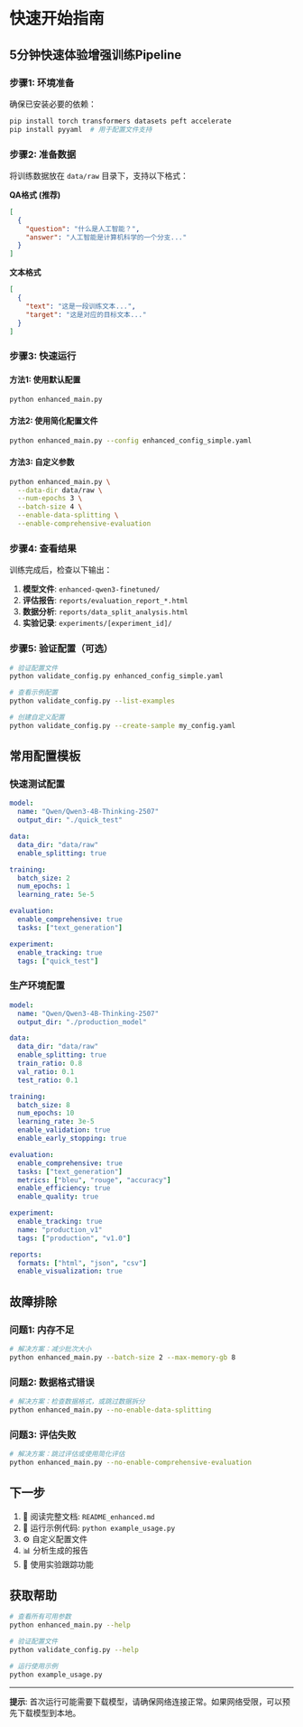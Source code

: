# 快速开始指南

## 5分钟快速体验增强训练Pipeline

### 步骤1: 环境准备

确保已安装必要的依赖：
```bash
pip install torch transformers datasets peft accelerate
pip install pyyaml  # 用于配置文件支持
```

### 步骤2: 准备数据

将训练数据放在 `data/raw` 目录下，支持以下格式：

**QA格式 (推荐)**
```json
[
  {
    "question": "什么是人工智能？",
    "answer": "人工智能是计算机科学的一个分支..."
  }
]
```

**文本格式**
```json
[
  {
    "text": "这是一段训练文本...",
    "target": "这是对应的目标文本..."
  }
]
```

### 步骤3: 快速运行

#### 方法1: 使用默认配置
```bash
python enhanced_main.py
```

#### 方法2: 使用简化配置文件
```bash
python enhanced_main.py --config enhanced_config_simple.yaml
```

#### 方法3: 自定义参数
```bash
python enhanced_main.py \
  --data-dir data/raw \
  --num-epochs 3 \
  --batch-size 4 \
  --enable-data-splitting \
  --enable-comprehensive-evaluation
```

### 步骤4: 查看结果

训练完成后，检查以下输出：

1. **模型文件**: `enhanced-qwen3-finetuned/`
2. **评估报告**: `reports/evaluation_report_*.html`
3. **数据分析**: `reports/data_split_analysis.html`
4. **实验记录**: `experiments/[experiment_id]/`

### 步骤5: 验证配置（可选）

```bash
# 验证配置文件
python validate_config.py enhanced_config_simple.yaml

# 查看示例配置
python validate_config.py --list-examples

# 创建自定义配置
python validate_config.py --create-sample my_config.yaml
```

## 常用配置模板

### 快速测试配置
```yaml
model:
  name: "Qwen/Qwen3-4B-Thinking-2507"
  output_dir: "./quick_test"

data:
  data_dir: "data/raw"
  enable_splitting: true

training:
  batch_size: 2
  num_epochs: 1
  learning_rate: 5e-5

evaluation:
  enable_comprehensive: true
  tasks: ["text_generation"]

experiment:
  enable_tracking: true
  tags: ["quick_test"]
```

### 生产环境配置
```yaml
model:
  name: "Qwen/Qwen3-4B-Thinking-2507"
  output_dir: "./production_model"

data:
  data_dir: "data/raw"
  enable_splitting: true
  train_ratio: 0.8
  val_ratio: 0.1
  test_ratio: 0.1

training:
  batch_size: 8
  num_epochs: 10
  learning_rate: 3e-5
  enable_validation: true
  enable_early_stopping: true

evaluation:
  enable_comprehensive: true
  tasks: ["text_generation"]
  metrics: ["bleu", "rouge", "accuracy"]
  enable_efficiency: true
  enable_quality: true

experiment:
  enable_tracking: true
  name: "production_v1"
  tags: ["production", "v1.0"]

reports:
  formats: ["html", "json", "csv"]
  enable_visualization: true
```

## 故障排除

### 问题1: 内存不足
```bash
# 解决方案：减少批次大小
python enhanced_main.py --batch-size 2 --max-memory-gb 8
```

### 问题2: 数据格式错误
```bash
# 解决方案：检查数据格式，或跳过数据拆分
python enhanced_main.py --no-enable-data-splitting
```

### 问题3: 评估失败
```bash
# 解决方案：跳过评估或使用简化评估
python enhanced_main.py --no-enable-comprehensive-evaluation
```

## 下一步

1. 📖 阅读完整文档: `README_enhanced.md`
2. 🔧 运行示例代码: `python example_usage.py`
3. ⚙️ 自定义配置文件
4. 📊 分析生成的报告
5. 🔬 使用实验跟踪功能

## 获取帮助

```bash
# 查看所有可用参数
python enhanced_main.py --help

# 验证配置文件
python validate_config.py --help

# 运行使用示例
python example_usage.py
```

---

**提示**: 首次运行可能需要下载模型，请确保网络连接正常。如果网络受限，可以预先下载模型到本地。